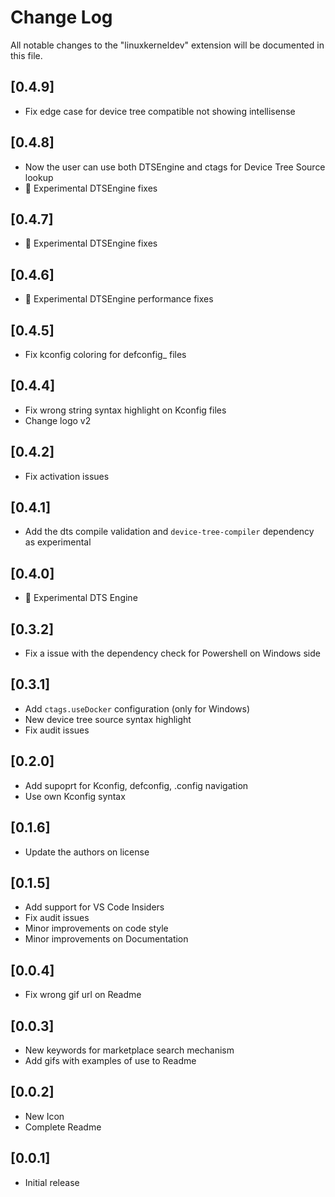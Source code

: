 # Change Log

All notable changes to the "linuxkerneldev" extension will be documented in this file.

## [0.4.9]

- Fix edge case for device tree compatible not showing intellisense

## [0.4.8]

- Now the user can use both DTSEngine and ctags for Device Tree Source lookup
- 🧪 Experimental DTSEngine fixes

## [0.4.7]

- 🧪 Experimental DTSEngine fixes

## [0.4.6]

- 🧪 Experimental DTSEngine performance fixes

## [0.4.5]

- Fix kconfig coloring for defconfig_ files

## [0.4.4]

- Fix wrong string syntax highlight on Kconfig files
- Change logo v2

## [0.4.2]

- Fix activation issues

## [0.4.1]

- Add the dts compile validation and `device-tree-compiler` dependency as experimental

## [0.4.0]

- 🧪 Experimental DTS Engine

## [0.3.2]

- Fix a issue with the dependency check for Powershell on Windows side

## [0.3.1]

- Add `ctags.useDocker` configuration (only for Windows)
- New device tree source syntax highlight
- Fix audit issues

## [0.2.0]

- Add supoprt for Kconfig, defconfig, .config navigation
- Use own Kconfig syntax

## [0.1.6]

- Update the authors on license

## [0.1.5]

- Add support for VS Code Insiders
- Fix audit issues
- Minor improvements on code style
- Minor improvements on Documentation

## [0.0.4]

- Fix wrong gif url on Readme

## [0.0.3]

- New keywords for marketplace search mechanism
- Add gifs with examples of use to Readme 

## [0.0.2]

- New Icon
- Complete Readme

## [0.0.1]

- Initial release

